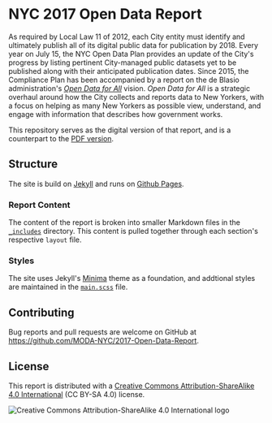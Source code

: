 # NYC 2017 Open Data Report

As required by Local Law 11 of 2012, each City entity must identify and ultimately publish all of its digital public data for publication by 2018. Every year on July 15, the NYC Open Data Plan provides an update of the City's progress by listing pertinent City-managed public datasets yet to be published along with their anticipated publication dates. Since 2015, the Compliance Plan has been accompanied by a report on the de Blasio administration's [*Open Data for All*](http://www1.nyc.gov/office-of-the-mayor/news/487-15/de-blasio-administration-releases-open-data-all-city-s-new-open-data-plan) vision. *Open Data for All* is a strategic overhaul around how the City collects and reports data to New Yorkers, with a focus on helping as many New Yorkers as possible view, understand, and engage with information that describes how government works.

This repository serves as the digital version of that report, and is a counterpart to the [PDF version](https://opendata.cityofnewyork.us/wp-content/uploads/2017/07/OD4A-report_2017-1.pdf).

## Structure

The site is build on [Jekyll](https://jekyllrb.com/) and runs on [Github Pages](https://pages.github.com/).

### Report Content

The content of the report is broken into smaller Markdown files in the [`_includes`](https://github.com/MODA-NYC/2017-Open-Data-Report/tree/gh-pages/_includes/content) directory. This content is pulled together through each section's respective `layout` file.

### Styles

The site uses Jekyll's [Minima](https://github.com/jekyll/minima) theme as a foundation, and addtional styles are maintained in the [`main.scss`](https://github.com/MODA-NYC/2017-Open-Data-Report/blob/gh-pages/assets/main.scss) file.

## Contributing

Bug reports and pull requests are welcome on GitHub at https://github.com/MODA-NYC/2017-Open-Data-Report.

## License

This report is distributed with a [Creative Commons Attribution-ShareAlike 4.0 International](https://creativecommons.org/licenses/by-sa/4.0/) (CC BY-SA 4.0) license.

![Creative Commons Attribution-ShareAlike 4.0 International logo](https://licensebuttons.net/l/by-sa/3.0/88x31.png)
